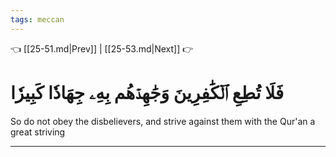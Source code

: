 ```yaml
---
tags: meccan
---
```


👈 [[25-51.md|Prev]] | [[25-53.md|Next]] 👉

# فَلَا تُطِعِ ٱلۡكَٰفِرِينَ وَجَٰهِدۡهُم بِهِۦ جِهَادٗا كَبِيرٗا

So do not obey the disbelievers, and strive against them with the Qur'an a great striving

---

